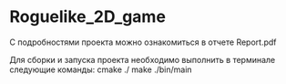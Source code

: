 # Roguelike_2D_game

С подробностями проекта можно ознакомиться в отчете Report.pdf

Для сборки и запуска проекта необходимо выполнить в терминале следующие команды:
cmake ./
make
./bin/main
